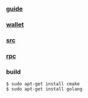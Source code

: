 ### [guide](https://www.reddit.com/r/ethereum/comments/5viint/how_to_download_and_install_ethereum_wallet_and/)

### [wallet](https://www.ethereum.org/)

### [src](https://github.com/ethereum/cpp-ethereum)   

### [rpc](https://github.com/ethereum/wiki/wiki/JSON-RPC)

### build

    $ sudo apt-get install cmake
    $ sudo apt-get install golang
